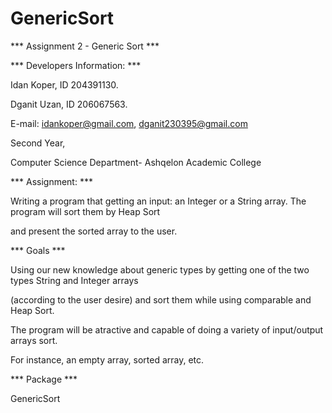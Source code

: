 # GenericSort

*** Assignment 2 - Generic Sort ***

*** Developers Information: ***

Idan Koper, ID 204391130.

Dganit Uzan, ID 206067563.

E-mail: idankoper@gmail.com, dganit230395@gmail.com

Second Year,

Computer Science Department- Ashqelon Academic College

*** Assignment: ***

Writing a program that getting an input: an Integer or a String array. The program will sort them by Heap Sort 

and present the sorted array to the user.

*** Goals ***

Using our new knowledge about generic types by getting one of the two types String and Integer arrays

(according to the user desire) and sort them while using comparable<T> and Heap Sort.

The program will be atractive and capable of doing a variety of input/output arrays sort. 

For instance, an empty array, sorted array, etc.

*** Package ***

GenericSort





  

